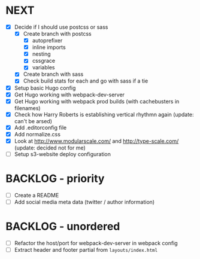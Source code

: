 # NEXT

- [x] Decide if I should use postcss or sass
  - [x] Create branch with postcss
    - [x] autoprefixer
    - [x] inline imports
    - [x] nesting
    - [x] cssgrace
    - [x] variables
  - [x] Create branch with sass
  - [x] Check build stats for each and go with sass if a tie
- [x] Setup basic Hugo config
- [x] Get Hugo working with webpack-dev-server
- [x] Get Hugo working with webpack prod builds (with cachebusters in filenames)
- [x] Check how Harry Roberts is establishing vertical rhythmn again (update: can't be arsed)
- [x] Add .editorconfig file
- [x] Add normalize.css
- [x] Look at http://www.modularscale.com/ and http://type-scale.com/ (update: decided not for me)
- [ ] Setup s3-website deploy configuration

# BACKLOG - priority

- [ ] Create a README
- [ ] Add social media meta data (twitter / author information)

# BACKLOG - unordered

- [ ] Refactor the host/port for webpack-dev-server in webpack config
- [ ] Extract header and footer partial from `layouts/index.html`
